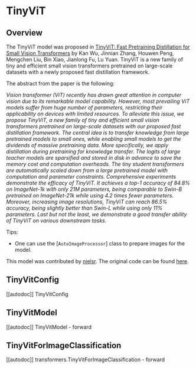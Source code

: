 <!--Copyright 2023 The HuggingFace Team. All rights reserved.

Licensed under the Apache License, Version 2.0 (the "License"); you may not use this file except in compliance with
the License. You may obtain a copy of the License at

http://www.apache.org/licenses/LICENSE-2.0

Unless required by applicable law or agreed to in writing, software distributed under the License is distributed on
an "AS IS" BASIS, WITHOUT WARRANTIES OR CONDITIONS OF ANY KIND, either express or implied. See the License for the
specific language governing permissions and limitations under the License.

⚠️ Note that this file is in Markdown but contain specific syntax for our doc-builder (similar to MDX) that may not be
rendered properly in your Markdown viewer.

-->

# TinyViT

## Overview

The TinyViT model was proposed in [TinyViT: Fast Pretraining Distillation for Small Vision Transformers](https://arxiv.org/abs/2207.10666) by Kan Wu, Jinnian Zhang, Houwen Peng, Mengchen Liu, Bin Xiao, Jianlong Fu, Lu Yuan. TinyViT is a new family of tiny and efficient small vision transformers pretrained on large-scale datasets with a newly proposed fast distillation framework.

The abstract from the paper is the following:

*Vision transformer (ViT) recently has drawn great attention in computer vision due to its remarkable model capability. However, most prevailing ViT models suffer from huge number of parameters, restricting their applicability on devices with limited resources. To alleviate this issue, we propose TinyViT, a new family of tiny and efficient small vision transformers pretrained on large-scale datasets with our proposed fast distillation framework. The central idea is to transfer knowledge from large pretrained models to small ones, while enabling small models to get the dividends of massive pretraining data. More specifically, we apply distillation during pretraining for knowledge transfer. The logits of large teacher models are sparsified and stored in disk in advance to save the memory cost and computation overheads. The tiny student transformers are automatically scaled down from a large pretrained model with computation and parameter constraints. Comprehensive experiments demonstrate the efficacy of TinyViT. It achieves a top-1 accuracy of 84.8% on ImageNet-1k with only 21M parameters, being comparable to Swin-B pretrained on ImageNet-21k while using 4.2 times fewer parameters. Moreover, increasing image resolutions, TinyViT can reach 86.5% accuracy, being slightly better than Swin-L while using only 11% parameters. Last but not the least, we demonstrate a good transfer ability of TinyViT on various downstream tasks.*

Tips:

- One can use the [`AutoImageProcessor`] class to prepare images for the model.

This model was contributed by [nielsr](https://huggingface.co/nielsr).
The original code can be found [here](https://github.com/microsoft/Cream/tree/main/TinyViT).


## TinyVitConfig

[[autodoc]] TinyVitConfig


## TinyVitModel

[[autodoc]] TinyVitModel
    - forward


## TinyVitForImageClassification

[[autodoc]] transformers.TinyVitForImageClassification
    - forward
